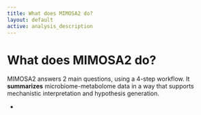 ```yaml
---
title: What does MIMOSA2 do?
layout: default
active: analysis_description
---
```

# What does MIMOSA2 do?

MIMOSA2 answers 2 main questions, using a 4-step workflow. It **summarizes** microbiome-metabolome data in a way that supports mechanistic 
interpretation and hypothesis generation.

- 
